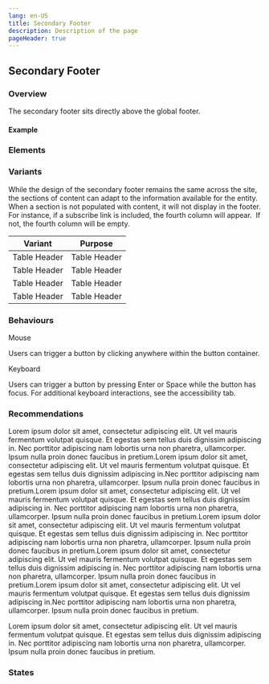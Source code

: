 ```yaml
---
lang: en-US
title: Secondary Footer
description: Description of the page
pageHeader: true
---
```


## Secondary Footer

### Overview

The secondary footer sits directly above the global footer.

#### Example

<CodeDemo :image="$withBase('/images/secondary-footer-sample.png')">
<template #code>
<CodeGroup>
  <CodeGroupItem title="HTML">

```html
<p>Some random html</p>
<ul class="ul">
  <li>A list</li>
</ul>
<pre>This is code</pre>
```

  </CodeGroupItem>

  <CodeGroupItem title="JS" active>

```js:no-line-numbers
console.log('Hello, Styleguide!')
```

  </CodeGroupItem>
</CodeGroup>
</template>
</CodeDemo>

### Elements

<CodeDemo :image="$withBase('/images/secondary-footer-sample.png')" :contents="[{ x: 1, y: 7.5, title: 'Contact Details', text: 'The entity’s phone number, email, and address.' }, { x: 48, y: 7.5, title: 'Community Engagement', text: 'Social media account links.' },{ x: 72, y: 7.5, title: 'Subscribe', text: ' A link directing users to details on how to stay up to date with the entity.'}]">
<template #code>
<CodeGroup>
  <CodeGroupItem title="HTML">

```html
<p>Some random html</p>
<ul class="ul">
  <li>A list</li>
</ul>
<pre>This is code</pre>
```

  </CodeGroupItem>

  <CodeGroupItem title="JS" active>

```js:no-line-numbers
console.log('Hello, Styleguide!')
```

  </CodeGroupItem>
</CodeGroup>
</template>
</CodeDemo>

### Variants

While the design of the secondary footer remains the same across the site, the sections of content can adapt to the information available for the entity. When a section is not populated with content, it will not display in the footer. 
For instance, if a subscribe link is included, the fourth column will appear. 
 If not, the fourth column will be empty.

<div>
  <table class="table">
    <thead class="table-light">
      <tr>
        <th scope="col">Variant</th>
        <th scope="col">Purpose</th>
      </tr>
    </thead>
    <tbody>
      <tr>
        <td>Table Header</td>
        <td>Table Header</td>
      </tr>
      <tr>
        <td>Table Header</td>
        <td>Table Header</td>
      </tr>
      <tr>
        <td>Table Header</td>
        <td>Table Header</td>
      </tr>
      <tr>
        <td>Table Header</td>
        <td>Table Header</td>
      </tr>
    </tbody>
  </table>
</div>

### Behaviours

Mouse

Users can trigger a button by clicking anywhere within the button container.

Keyboard

Users can trigger a button by pressing Enter or Space while the button has focus. For additional keyboard interactions, see the accessibility tab.

### Recommendations

Lorem ipsum dolor sit amet, consectetur adipiscing elit. Ut vel mauris fermentum volutpat quisque. Et egestas sem tellus duis dignissim adipiscing in. Nec porttitor adipiscing nam lobortis urna non pharetra, ullamcorper. Ipsum nulla proin donec faucibus in pretium.Lorem ipsum dolor sit amet, consectetur adipiscing elit. Ut vel mauris fermentum volutpat quisque. Et egestas sem tellus duis dignissim adipiscing in.Nec porttitor adipiscing nam lobortis urna non pharetra, ullamcorper. Ipsum nulla proin donec faucibus in pretium.Lorem ipsum dolor sit amet, consectetur adipiscing elit. Ut vel mauris fermentum volutpat quisque. Et egestas sem tellus duis dignissim adipiscing in. Nec porttitor adipiscing nam lobortis urna non pharetra, ullamcorper. Ipsum nulla proin donec faucibus in pretium.Lorem ipsum dolor sit amet, consectetur adipiscing elit. Ut vel mauris fermentum volutpat quisque. Et egestas sem tellus duis dignissim adipiscing in. Nec porttitor adipiscing nam lobortis urna non pharetra, ullamcorper. Ipsum nulla proin donec faucibus in pretium.Lorem ipsum dolor sit amet, consectetur adipiscing elit. Ut vel mauris fermentum volutpat quisque. Et egestas sem tellus duis dignissim adipiscing in. Nec porttitor adipiscing nam lobortis urna non pharetra, ullamcorper. Ipsum nulla proin donec faucibus in pretium.Lorem ipsum dolor sit amet, consectetur adipiscing elit. Ut vel mauris fermentum volutpat quisque. Et egestas sem tellus duis dignissim adipiscing in.Nec porttitor adipiscing nam lobortis urna non pharetra, ullamcorper. Ipsum nulla proin donec faucibus in pretium.

<div>
    <OrderedList :contents="['Lorem ipsum dolor', 'sit amet', 'consectetur', 'adipiscing elit', 'olutpat quisque', 'adipiscing in']"></OrderedList>
</div>

Lorem ipsum dolor sit amet, consectetur adipiscing elit. Ut vel mauris fermentum volutpat quisque. Et egestas sem tellus duis dignissim adipiscing in. Nec porttitor adipiscing nam lobortis urna non pharetra, ullamcorper. Ipsum nulla proin donec faucibus in pretium.
### States